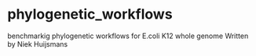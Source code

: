 # phylogenetic_workflows
benchmarkig phylogenetic workflows for E.coli K12 whole genome  Written by Niek Huijsmans
